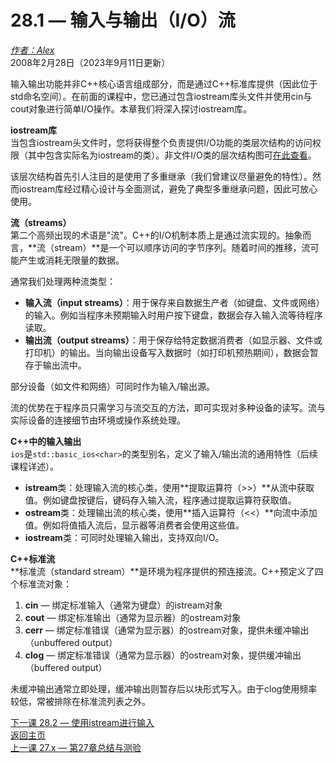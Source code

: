 28.1 — 输入与输出（I/O）流  
======================================

[*作者：Alex*](https://www.learncpp.com/author/Alex/ "查看 Alex 的所有文章")  
2008年2月28日（2023年9月11日更新）  

输入输出功能并非C++核心语言组成部分，而是通过C++标准库提供（因此位于std命名空间）。在前面的课程中，您已通过包含iostream库头文件并使用cin与cout对象进行简单I/O操作。本章我们将深入探讨iostream库。  

**iostream库**  
当包含iostream头文件时，您将获得整个负责提供I/O功能的类层次结构的访问权限（其中包含实际名为iostream的类）。非文件I/O类的层次结构图可[在此查看](https://en.cppreference.com/w/cpp/io)。  

该层次结构首先引人注目的是使用了多重继承（我们曾建议尽量避免的特性）。然而iostream库经过精心设计与全面测试，避免了典型多重继承问题，因此可放心使用。  

**流（streams）**  
第二个高频出现的术语是"流"。C++的I/O机制本质上是通过流实现的。抽象而言，**流（stream）**是一个可以顺序访问的字节序列。随着时间的推移，流可能产生或消耗无限量的数据。  

通常我们处理两种流类型：  
* **输入流（input streams）**：用于保存来自数据生产者（如键盘、文件或网络）的输入。例如当程序未预期输入时用户按下键盘，数据会存入输入流等待程序读取。  
* **输出流（output streams）**：用于保存给特定数据消费者（如显示器、文件或打印机）的输出。当向输出设备写入数据时（如打印机预热期间），数据会暂存于输出流中。  

部分设备（如文件和网络）可同时作为输入/输出源。  

流的优势在于程序员只需学习与流交互的方法，即可实现对多种设备的读写。流与实际设备的连接细节由环境或操作系统处理。  

**C++中的输入输出**  
`ios`是`std::basic_ios<char>`的类型别名，定义了输入/输出流的通用特性（后续课程详述）。  

* **istream**类：处理输入流的核心类，使用**提取运算符（>>）**从流中获取值。例如键盘按键后，键码存入输入流，程序通过提取运算符获取值。  
* **ostream**类：处理输出流的核心类，使用**插入运算符（<<）**向流中添加值。例如将值插入流后，显示器等消费者会使用这些值。  
* **iostream**类：可同时处理输入输出，支持双向I/O。  

**C++标准流**  
**标准流（standard stream）**是环境为程序提供的预连接流。C++预定义了四个标准流对象：  

1. **cin** — 绑定标准输入（通常为键盘）的istream对象  
2. **cout** — 绑定标准输出（通常为显示器）的ostream对象  
3. **cerr** — 绑定标准错误（通常为显示器）的ostream对象，提供未缓冲输出（unbuffered output）  
4. **clog** — 绑定标准错误（通常为显示器）的ostream对象，提供缓冲输出（buffered output）  

未缓冲输出通常立即处理，缓冲输出则暂存后以块形式写入。由于clog使用频率较低，常被排除在标准流列表之外。  

[下一课 28.2 — 使用istream进行输入](Chapter-28/lesson28.2-input-with-istream.md)  
[返回主页](/)    
[上一课 27.x — 第27章总结与测验](Chapter-27/lesson27.x-chapter-27-summary-and-quiz.md)
